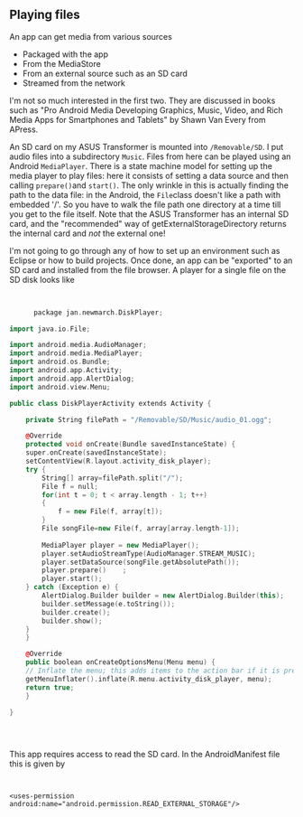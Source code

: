 
##  Playing files 


An app can get media from various sources

+ Packaged with the app
+ From the MediaStore
+ From an external source such as an SD card
+ Streamed from the network

I'm not so much interested in the first two. They are discussed in books such as
      "Pro Android Media Developing Graphics, Music, Video,
      and Rich Media Apps for Smartphones
      and Tablets" by Shawn Van Every from APress.





An SD card on my ASUS Transformer is mounted into `/Removable/SD`.
      I put audio files into a subdirectory `Music`. Files from here can
      be played using an Android `MediaPlayer`. There is a state machine
      model for setting up the media player to play files: here it consists of
      setting a data source and then calling `prepare()`and `start()`.
      The only wrinkle in this is actually finding the path to the data file: in the
      Android, the `File`class doesn't like a path with embedded '/'.
      So you have to walk the file path one directory at a time till you get to the
      file itself. Note that the ASUS Transformer has an internal SD card, and the
      "recommended" way of getExternalStorageDirectory returns the internal card
      and _not_ the external one!


I'm not going to go through any of how to set up an environment such as Eclipse
      or how to build projects. Once done, an app can be "exported" to an SD card
      and installed from the file browser. A player for a single file
      on the SD disk looks like

```cpp

      
      package jan.newmarch.DiskPlayer;

import java.io.File;

import android.media.AudioManager;
import android.media.MediaPlayer;
import android.os.Bundle;
import android.app.Activity;
import android.app.AlertDialog;
import android.view.Menu;

public class DiskPlayerActivity extends Activity {

    private String filePath = "/Removable/SD/Music/audio_01.ogg";

    @Override
    protected void onCreate(Bundle savedInstanceState) {
	super.onCreate(savedInstanceState);
	setContentView(R.layout.activity_disk_player);
	try {
	    String[] array=filePath.split("/");
	    File f = null;
	    for(int t = 0; t < array.length - 1; t++)
		{
		    f = new File(f, array[t]);
		}
	    File songFile=new File(f, array[array.length-1]);
		
	    MediaPlayer player = new MediaPlayer();
	    player.setAudioStreamType(AudioManager.STREAM_MUSIC);
	    player.setDataSource(songFile.getAbsolutePath());
	    player.prepare()	;
	    player.start();
	} catch (Exception e) {
	    AlertDialog.Builder builder = new AlertDialog.Builder(this);
	    builder.setMessage(e.toString());
	    builder.create();
	    builder.show();
	}
    }

    @Override
    public boolean onCreateOptionsMenu(Menu menu) {
	// Inflate the menu; this adds items to the action bar if it is present.
	getMenuInflater().inflate(R.menu.activity_disk_player, menu);
	return true;
    }

}

      
    
```


This app requires access to read the SD card. In the AndroidManifest file this is
      given by

```

	
<uses-permission android:name="android.permission.READ_EXTERNAL_STORAGE"/>
	
      
```



